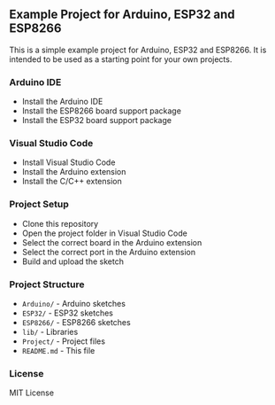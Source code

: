 ## Example Project for Arduino, ESP32 and ESP8266

This is a simple example project for Arduino, ESP32 and ESP8266. It is intended to be used as a starting point for your own projects.

### Arduino IDE

- Install the Arduino IDE
- Install the ESP8266 board support package
- Install the ESP32 board support package

### Visual Studio Code

- Install Visual Studio Code
- Install the Arduino extension
- Install the C/C++ extension

### Project Setup

- Clone this repository
- Open the project folder in Visual Studio Code
- Select the correct board in the Arduino extension
- Select the correct port in the Arduino extension
- Build and upload the sketch

### Project Structure

- `Arduino/` - Arduino sketches
- `ESP32/` - ESP32 sketches
- `ESP8266/` - ESP8266 sketches
- `lib/` - Libraries
- `Project/` - Project files
- `README.md` - This file

### License

MIT License
